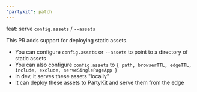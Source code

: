 ```yaml
---
"partykit": patch
---
```


feat: serve `config.assets` / `--assets`

This PR adds support for deploying static assets.

- You can configure `config.assets` or `--assets` to point to a directory of static assets
- You can also configure `config.assets` to `{ path, browserTTL, edgeTTL, include, exclude, serveSinglePageApp }`
- In dev, it serves these assets "locally"
- It can deploy these assets to PartyKit and serve them from the edge
